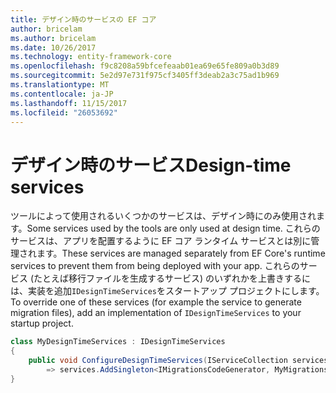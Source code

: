 ```yaml
---
title: デザイン時のサービスの EF コア
author: bricelam
ms.author: bricelam
ms.date: 10/26/2017
ms.technology: entity-framework-core
ms.openlocfilehash: f9c8208a59bfcefeaab01ea69e65fe809a0b3d89
ms.sourcegitcommit: 5e2d97e731f975cf3405ff3deab2a3c75ad1b969
ms.translationtype: MT
ms.contentlocale: ja-JP
ms.lasthandoff: 11/15/2017
ms.locfileid: "26053692"
---
```

<a name="design-time-services"></a><span data-ttu-id="00dd9-102">デザイン時のサービス</span><span class="sxs-lookup"><span data-stu-id="00dd9-102">Design-time services</span></span>
====================
<span data-ttu-id="00dd9-103">ツールによって使用されるいくつかのサービスは、デザイン時にのみ使用されます。</span><span class="sxs-lookup"><span data-stu-id="00dd9-103">Some services used by the tools are only used at design time.</span></span> <span data-ttu-id="00dd9-104">これらのサービスは、アプリを配置するように EF コア ランタイム サービスとは別に管理されます。</span><span class="sxs-lookup"><span data-stu-id="00dd9-104">These services are managed separately from EF Core's runtime services to prevent them from being deployed with your app.</span></span> <span data-ttu-id="00dd9-105">これらのサービス (たとえば移行ファイルを生成するサービス) のいずれかを上書きするには、実装を追加`IDesignTimeServices`をスタートアップ プロジェクトにします。</span><span class="sxs-lookup"><span data-stu-id="00dd9-105">To override one of these services (for example the service to generate migration files), add an implementation of `IDesignTimeServices` to your startup project.</span></span>

``` csharp
class MyDesignTimeServices : IDesignTimeServices
{
    public void ConfigureDesignTimeServices(IServiceCollection services)
        => services.AddSingleton<IMigrationsCodeGenerator, MyMigrationsCodeGenerator>()
}
```
